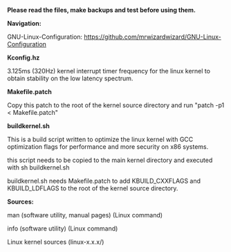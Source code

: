 **Please read the files, make backups and test before using them.**

**Navigation:**
 
GNU-Linux-Configuration: https://github.com/mrwizardwizard/GNU-Linux-Configuration
 
**Kconfig.hz**

3.125ms (320Hz) kernel interrupt timer frequency for the linux kernel to obtain stability on the low latency spectrum.

**Makefile.patch**

Copy this patch to the root of the kernel source directory and run "patch -p1 < Makefile.patch"

**buildkernel.sh**

This is a build script written to optimize the linux kernel with GCC optimization flags for performance and more security on x86 systems.

this script needs to be copied to the main kernel directory and executed with sh buildkernel.sh

buildkernel.sh needs Makefile.patch to add KBUILD_CXXFLAGS and KBUILD_LDFLAGS to the root of the kernel source directory.

**Sources:**

man (software utility, manual pages) (Linux command)

info (software utility) (Linux command)

Linux kernel sources (linux-x.x.x/)
